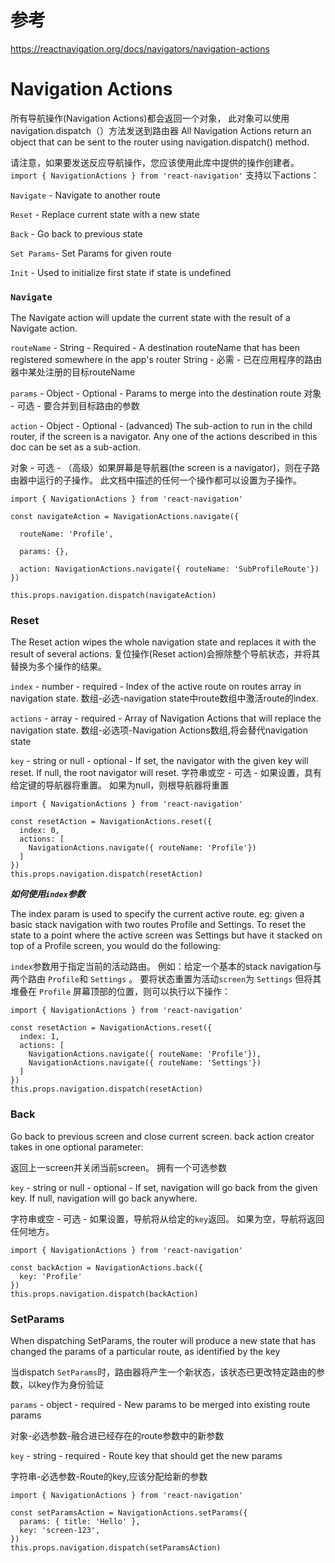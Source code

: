 
# 参考

https://reactnavigation.org/docs/navigators/navigation-actions


# Navigation Actions

所有导航操作(Navigation Actions)都会返回一个对象， 此对象可以使用navigation.dispatch（）方法发送到路由器
All Navigation Actions return an object that can be sent to the router using navigation.dispatch() method.

请注意，如果要发送反应导航操作，您应该使用此库中提供的操作创建者。`import { NavigationActions } from 'react-navigation'`
支持以下actions：

`Navigate` - Navigate to another route

`Reset` - Replace current state with a new state

`Back` - Go back to previous state

`Set Params`- Set Params for given route

`Init` - Used to initialize first state if state is undefined

### `Navigate`

The Navigate action will update the current state with the result of a Navigate action.

`routeName` - String - Required - A destination routeName that has been registered somewhere in the app's router
String - 必需 - 已在应用程序的路由器中某处注册的目标routeName

`params` - Object - Optional - Params to merge into the destination route
对象 - 可选 - 要合并到目标路由的参数

`action` - Object - Optional - (advanced) The sub-action to run in the child router, if the screen is a navigator. Any one of the actions described in this doc can be set as a sub-action.

对象 - 可选 - （高级）如果屏幕是导航器(the screen is a navigator)，则在子路由器中运行的子操作。 此文档中描述的任何一个操作都可以设置为子操作。

```
import { NavigationActions } from 'react-navigation'

const navigateAction = NavigationActions.navigate({

  routeName: 'Profile',

  params: {},

  action: NavigationActions.navigate({ routeName: 'SubProfileRoute'})
})

this.props.navigation.dispatch(navigateAction)

```

### Reset

The Reset action wipes the whole navigation state and replaces it with the result of several actions.
复位操作(Reset action)会擦除整个导航状态，并将其替换为多个操作的结果。

`index` - number - required - Index of the active route on routes array in navigation state.
数组-必选-navigation state中route数组中激活route的index.

`actions` - array - required - Array of Navigation Actions that will replace the navigation state.
数组-必选项-Navigation Actions数组,将会替代navigation state

`key` - string or null - optional - If set, the navigator with the given key will reset. If null, the root navigator will reset.
字符串或空 - 可选 - 如果设置，具有给定键的导航器将重置。 如果为null，则根导航器将重置

```
import { NavigationActions } from 'react-navigation'

const resetAction = NavigationActions.reset({
  index: 0,
  actions: [
    NavigationActions.navigate({ routeName: 'Profile'})
  ]
})
this.props.navigation.dispatch(resetAction)

```
***如何使用`index`参数***

The index param is used to specify the current active route.
eg: given a basic stack navigation with two routes Profile and Settings. To reset the state to a point where the active screen was Settings but have it stacked on top of a Profile screen, you would do the following:

`index`参数用于指定当前的活动路由。
例如：给定一个基本的stack navigation与两个路由 `Profile`和 `Settings` 。 要将状态重置为活动`screen`为 `Settings` 但将其堆叠在 `Profile` 屏幕顶部的位置，则可以执行以下操作：

```
import { NavigationActions } from 'react-navigation'

const resetAction = NavigationActions.reset({
  index: 1,
  actions: [
    NavigationActions.navigate({ routeName: 'Profile'}),
    NavigationActions.navigate({ routeName: 'Settings'})
  ]
})
this.props.navigation.dispatch(resetAction)

```

### Back

Go back to previous screen and close current screen. back action creator takes in one optional parameter:

返回上一screen并关闭当前screen。 拥有一个可选参数

`key` - string or null - optional - If set, navigation will go back from the given key. If null, navigation will go back anywhere.

字符串或空 - 可选 - 如果设置，导航将从给定的`key`返回。 如果为空，导航将返回任何地方。

```
import { NavigationActions } from 'react-navigation'

const backAction = NavigationActions.back({
  key: 'Profile'
})
this.props.navigation.dispatch(backAction)
```

### SetParams

When dispatching SetParams, the router will produce a new state that has changed the params of a particular route, as identified by the key

当dispatch `SetParams`时，路由器将产生一个新状态，该状态已更改特定路由的参数，以key作为身份验证

`params` - object - required - New params to be merged into existing route params

对象-必选参数-融合进已经存在的route参数中的新参数

`key` - string - required - Route key that should get the new params

字符串-必选参数-Route的key,应该分配给新的参数 

```
import { NavigationActions } from 'react-navigation'

const setParamsAction = NavigationActions.setParams({
  params: { title: 'Hello' },
  key: 'screen-123',
})
this.props.navigation.dispatch(setParamsAction)
```






